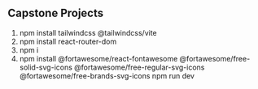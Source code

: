 ## Capstone Projects
1. npm install tailwindcss @tailwindcss/vite
2. npm install react-router-dom
3. npm i
4. npm install @fortawesome/react-fontawesome @fortawesome/free-solid-svg-icons @fortawesome/free-regular-svg-icons @fortawesome/free-brands-svg-icons
npm run dev
